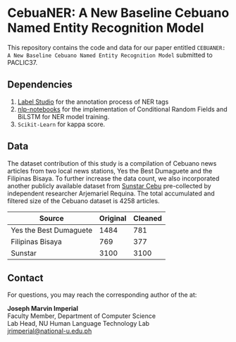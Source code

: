 # CebuaNER: A New Baseline Cebuano Named Entity Recognition Model
This repository contains the code and data for our paper entitled `CEBUANER: A New Baseline Cebuano Named Entity Recognition Model` submitted to PACLIC37. 

## Dependencies
1. [Label Studio](https://labelstud.io/) for the annotation process of NER tags
2. [nlp-notebooks](https://github.com/nlptown/nlp-notebooks/tree/master) for the implementation of Conditional Random Fields and BiLSTM for NER model training.
4. `Scikit-Learn` for kappa score.

## Data
The dataset contribution of this study is a compilation of Cebuano news articles from two local news stations, Yes the Best Dumaguete and
the Filipinas Bisaya. To further increase the data count, we also incorporated another publicly available dataset from [Sunstar Cebu](https://github.com/rjrequina/Cebuano-POS-Tagger/blob/master/eval/data/scraped/news-raw.txt) pre-collected by independent researcher Arjemariel Requina. The total accumulated and filtered size of the Cebuano dataset is 4258 articles.

| Source                  | Original      | Cleaned |  
| ------------------------| ------------- | ------- |
| Yes the Best Dumaguete  | 1484          | 781     |
| Filipinas Bisaya        | 769           | 377     |
| Sunstar                 | 3100          | 3100    |


## Contact
For questions, you may reach the corresponding author of the at:

**Joseph Marvin Imperial**\
Faculty Member, Department of Computer Science\
Lab Head, NU Human Language Technology Lab\
jrimperial@national-u.edu.ph
